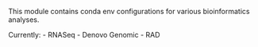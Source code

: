 This module contains conda env configurations for various bioinformatics analyses.

Currently:
    - RNASeq
    - Denovo Genomic
    - RAD
